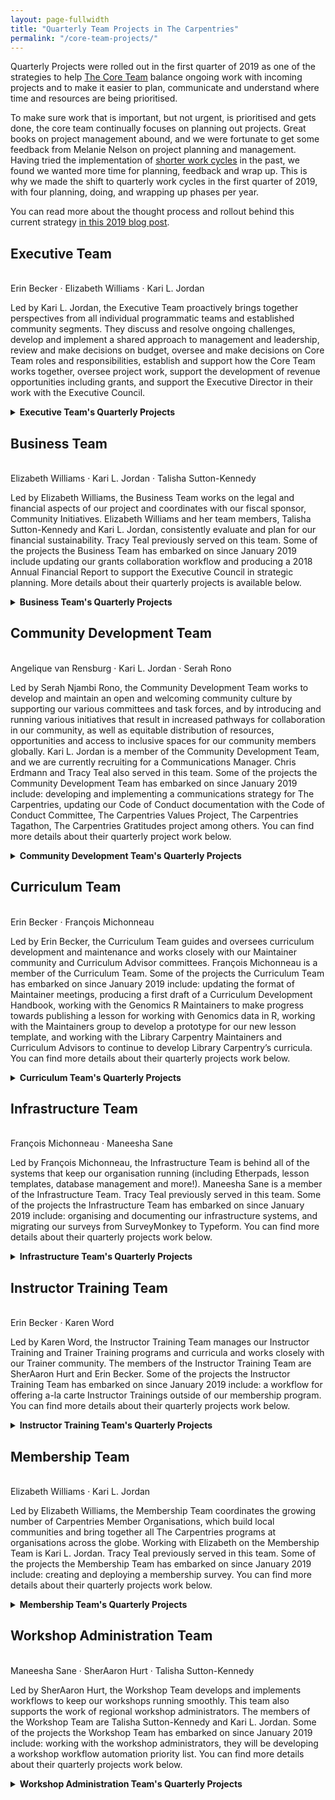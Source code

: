 ```yaml
---
layout: page-fullwidth
title: "Quarterly Team Projects in The Carpentries"
permalink: "/core-team-projects/"
---
```


Quarterly Projects were rolled out in the first quarter of 2019 as one of the strategies to help [The Core Team](ttps://carpentries.org/team) balance ongoing work with incoming projects and to make it easier to   plan, communicate and understand where time and resources are being prioritised.

To make sure work that is important, but not urgent, is prioritised and gets done, the core team continually focuses on planning out projects. Great books on project management abound, and we were fortunate to get some feedback from Melanie Nelson on project planning and management. Having tried the implementation of [shorter work cycles](https://datacarpentry.org/blog/2017/02/prometheus) in the past, we found we wanted more time for planning, feedback and wrap up. This is why we made the shift to quarterly work cycles in the first quarter of 2019, with four planning, doing, and wrapping up phases per year. 

You can read more about the thought process and rollout behind this current strategy [in this 2019 blog post](https://carpentries.org/blog/2019/02/projects-teams-job-plans/).

## Executive Team 
<br/> Erin Becker · Elizabeth Williams · Kari L. Jordan

Led by Kari L. Jordan, the Executive Team proactively brings together perspectives from all individual programmatic teams and established community segments. They discuss and resolve ongoing challenges, develop and implement a shared approach to management and leadership, review and make decisions on budget, oversee and make decisions on Core Team roles and responsibilities, establish and support how the Core Team works together, oversee project work, support the development of revenue opportunities including grants, and support the Executive Director in their work with the Executive Council. 

<details>
<summary> 
<strong>Executive Team's Quarterly Projects</strong>
</summary>
<details>
<summary> 
<strong>January - March (Q1) 2020</strong>
</summary>

#### Learner Survey Infographics

We collect information from our learners via the pre and post workshop survey. Additionally, we collected long-term impact survey responses in Q4 of 2020. We’ve released several reports using this data, however this year we will only create infographics with the data. This is because the results of our reports often say the same thing. In the future we may write a more comprehensive impact paper, but infographics that our team and community can use will be sufficient for this quarter.

#### The Carpentries Annual Report, 2019

In late 2018, [we released our first Annual Report (for 2018)](https://carpentries.org/blog/2018/10/annual-report/). This report has served as a valuable resource for communicating with both existing community members, as well as potential funders, Members, and others who we want to establish a relationship with. In Q1 2020, will develop 2019's annual report that both communicates updated metrics for our programs and financials, and also showcases the strengths of our organisation and how it has grown over the past year. 

</details>

<details>
<summary> 
<strong>October - December (Q4) 2019</strong>
</summary>

#### Planning for Implementing CoCc Task Force Recommendations 

A task force met four times during August and September 2019 to make recommendations to help respond to incidents that happen outside the existing mandate of the Carpentries Code of Conduct Committee. [These recommendations were released on 2019-09](https://carpentries.org/blog/2019/09/cocc-taskforce-summary-recommendations/). This quarter we will develop a roadmap that can be used to implement the task force’s recommendations. 
</details>

<details>
<summary> 
<strong>July - September (Q3) 2019</strong>
</summary>

#### Recommendations for incidents outside the mandate of The Carpentries Code of Conduct committee 

With a growing community and an increasing number of Carpentries spaces (online and in-person), The Carpentries is encountering cases where a response to incidents either in or outside of Carpentries spaces may be appropriate, but are outside our formal guidelines and processes. Our Code of Conduct (CoC) and Code of Conduct Committee are now quite mature and in operation for incidents that fall within its mandate. There is less clarity when there are incidents outside the Code of Conduct committee’s current purview, including incidents that may have occurred outside of Carpentries spaces, incidents that happen within Carpentries spaces that are either not reported or are not yet incidents, or where people would like to share information or get feedback, rather than formally report an incident. These incidents may impact the ability of members to feel safe working in our community. We want to respond to these events in a timely manner and in a consistent way that balances transparency, confidentiality and legal considerations. 
</details>

<details>
<summary> 
<strong>April - June (Q2) 2019</strong>
</summary>

#### Equity, Inclusion, and Accessibility Roadmap 

We currently employ a reactive approach to issues around equity, inclusion, and accessibility. Each process and program we as a team own - from how we collect information to how we support micro-communities - should include elements of a strategic plan that ensures we are advocating for community:

**Equity**: The creation of opportunities for equal access to and participation in programs that are capable of closing participation gaps in our community. <br/>
**Inclusion**: The active, intentional, and ongoing engagement of diverse people and communities that increases awareness, content knowledge, and empathic understanding of the ways we interact within (and change) our community.<br/>
**Accessibility**: Program/process design and implementation that offers multiple avenues for access and participation.

This project is being scoped to develop a strategic plan that will include our:
- **Strategy**: Scoping the larger vision for why we are doing this work.
- **Plan**: List of steps to accomplish the goals of our strategy.
</details>

<details>
<summary> 
<strong>January - March (Q1) 2019</strong>
</summary>

#### Develop a System to Evaluate and Measure Project/Program Outcomes

Each staff team project will need sign-off from the Assessment and Equity and Inclusion Lead (Kari). We currently do not have a system to define what assessment/E&I looks like across projects and programmatic outcomes. The purpose of this project is to develop such a system in the form of a rubric and/or checklist.
</details>

</details>

## Business Team
<br/>Elizabeth Williams · Kari L. Jordan · Talisha Sutton-Kennedy 

Led by Elizabeth Williams, the Business Team works on the legal and financial aspects of our project and coordinates with our fiscal sponsor, Community Initiatives. Elizabeth Williams and her team members, Talisha Sutton-Kennedy and Kari L. Jordan, consistently evaluate and plan for our financial sustainability. Tracy Teal previously served on this team. Some of the projects the Business Team has embarked on since January 2019 include updating our grants collaboration workflow and producing a 2018 Annual Financial Report to support the Executive Council in strategic planning. More details about their quarterly projects is available below.

<details>
<summary> 
<strong>Business Team's Quarterly Projects</strong>
</summary>

<details>
<summary> 
<strong>January - March (Q1) 2020</strong>
</summary>

#### 2019 Financial Report

The conclusion of 2019, marked the end of our 2019 fiscal year, a new strategic plan and transitions within both our Executive Council and Executive Team. This annual report will outline the financial trends over the last year, our financial status at the end of the year, and provide an outlook going into 2020. Through this report, we hope to provide The Carpentries leadership (EC & Executive Team) the resources to make informed strategic financial decisions to support The Carpentries’ programs and to allow the broader community easy access to more detailed financial information

</details>

<details>
<summary> 
<strong>October - December (Q4) 2019</strong>
</summary>
#### Grants to Support Program Development and Scaling

In November 2019, [we announced](https://carpentries.org/blog/2019/11/czi-moore-grant/) that we have been awarded USD $2.65 million from Gordon and Betty Moore Foundation and Chan Zuckerberg Initiative to support our work over the next three years. This funding will support the growth of our Instructor Training program and Trainer Training programs, enable the creation of a platform for community members to share high-quality, peer-reviewed lesson materials (Carpentries Lab), move forward on our [Equity, Inclusion, and Accessibility Roadmap](https://carpentries.org/files/assessment/equity_inclusion_accessibility_roadmap.pdf), more systematically support local community growth and leadership, and much more! For more information about the work these grants are supporting, see [our announcement](https://carpentries.org/blog/2019/11/czi-moore-grant/). Also check out our [Supporters page](https://carpentries.org/supporters/) for more details on funding sources.

#### Growing our Core Team

At the end of Q3 2019, we bid [a bittersweet farewell to Chris Erdmann](https://carpentries.org/blog/2019/09/thank-you-all/) as he moved on from his role as Library Carpentry Community & Development Director. This quarter, we [brought on-board Angelique van Rensburg](https://carpentries.org/blog/2019/11/introducing-angelique/) as Regional Consultant for Southern Africa and [announced four new open positions](https://carpentries.org/blog/2019/11/job-opportunities-with-the-carpentries) with our team. We also announced that our Executive Director, Tracy Teal, [will be moving on from her position](https://carpentries.org/blog/2019/12/executive-director-transition) in January. We are grateful for Tracy’s transformative leadership and for Chris’s contributions to building the Library Carpentry community. In the new year, we look forward to finding our five new Core Team members. Will you be one of them?

#### Preparing to Report on our Programs

In 2018, [we released our first annual report](https://carpentries.org/blog/2018/10/annual-report/) as The Carpentries. We have also [released reports](https://carpentries.org/assessment/) on our [programmatic statistics](https://doi.org/10.5281/zenodo.2325620), and our impact on learners, both [immediately after workshops](https://doi.org/10.5281/zenodo.1043533) and [longer-term](https://doi.org/10.5281/zenodo.1039944). We also shared a high-level overview of our financials in [this blog post](https://carpentries.org/blog/2019/05/carpentries-financial-updates/). It is important to us as an organisation, and in line with [our community value](https://carpentries.org/blog/2019/11/carpentries-values/) of “Acting Openly”, to systematise our reporting process and make this information routinely available to the community in ways that are accessible and actionable. This quarter, we began to organise and clean our data to prepare for a Q1 2020 release of our 2019 Annual Report and financial report, as well as a report on our Instructor Training program, and a set of infographics around our impact on learners at our workshops. Watch our blog and [@thecarpentries](https://twitter.com/thecarpentries) on Twitter for announcements as these reports are released!

</details>

<details>
<summary> 
<strong>July - September (Q3) 2019</strong>
</summary>

#### Financial Report, Budget Development and Tracking

In Q2, we generated a [Financial Report for fiscal year 2018](https://carpentries.org/blog/2019/05/carpentries-financial-updates/). This report presents an overview of our income and expenses and serves as a resource to support our long-term financial sustainability. In order to sustain the financial health of The Carpentries as we grow and diversify, we have developed a quarterly budget creation and tracking system. This will allow us, as a community, to consider the financial impact of strategic decisions as we think about priorities and activities. 

In Q3 the Business Team has continued this work in cooperation with the Carpentries Executive Council Treasurer, Raniere Silva. We have created a Quarterly Budget format and workflow and will be working on integrating this into a Yearly Budget format and workflow for 2020.
</details>

<details>
<summary> 
<strong>April - June (Q2) 2019</strong>
</summary>
  This quarter (Q2 2019), the Business team focused on tracking and reporting our financial status and diversifying our income sources. In Q1 2019, we started organising and analysing the financial data we have for the year 2018, and we have now presented it as a report to the Executive Council, to give them a clear idea of our current financial trends and help them to make informed strategic decisions. Similarly, we will be developing a workflow to generate and track quarterly and yearly budgets. As our community grows and diversifies, so must our business practices, and developing a system for monitoring income and expenses will help us sustain financial health. 

  Based on information from 2018 on the growth of our activities, we will also be exploring individual donations and sponsorships as additional models for financial support. We currently have a donation button on our website, leading to a donation page that has been out of date and lacking in engagement. This page will be updated, so that donors have a clear understanding of the impact their donation will have. A Sponsorship Model Task Force will be assembled to explore a model for sponsorship with the community. We see a sponsorship model that invites sponsors to share the vision of our organisation as having potential for stable funding and partnerships.

#### Donate Button

As we work to diversify our revenue sources, we have made it easier for individuals to contribute financially to The Carpentries by updated the aesthetics and information on [donations page](https://carpentries.wedid.it/). Our websites and lesson pages experience high traffic volumes (the Data Carpentry R Ecology lesson receives more than 15,000 unique visitors per month!), so we wanted to offer those users an opportunity to donate to support our work by making the system easier to use and giving donors a clear idea of what their donations will serve. 

#### Sponsorship Model Task Force

In Q2, we assembled a [Sponsorship Model Task Force](https://carpentries.org/blog/2019/07/sponsorship-programme/) to explore a model for sponsorship with the community. We see high potential for stable funding and partnership-building by developing a sponsorship model that invites mission-aligned organizations to share and support the vision of our organisation. This task force has begun to meet and outline work for piloting a sponsorship model in time for CarpentryCon 2020.
  
</details>

<details>
<summary> 
<strong>January - March (Q1) 2019</strong>
</summary>
In Q1 2019, the business Team worked on updating our grants collaboration workflow and producing a 2018 Annual Financial Report to support the [Executive Council](http://static.carpentries.org/governance/) in strategic planning.
</details>

</details>

## Community Development Team
<br>Angelique van Rensburg · Kari L. Jordan · Serah Rono

Led by Serah Njambi Rono, the Community Development Team works to develop and maintain an open and welcoming community culture by supporting our various committees and task forces, and by introducing and running various initiatives that result in increased pathways for collaboration in our community, as well as equitable  distribution of resources, opportunities and access to inclusive spaces for our community members globally. Kari L. Jordan is a member of the Community Development Team, and we are currently recruiting for a Communications Manager. Chris Erdmann and Tracy Teal also served in this team. Some of the projects the Community Development Team has embarked on since January 2019 include:
developing and implementing a communications strategy for The Carpentries, updating our Code of Conduct documentation with the Code of Conduct Committee, The Carpentries Values Project, The Carpentries Tagathon, The Carpentries Gratitudes project among others. You can find more details about their quarterly project work below.

<details>
<summary> 
<strong>Community Development Team's Quarterly Projects</strong>
</summary>
<details>
<summary> 
<strong>January - March (Q1) 2020</strong>
</summary>

#### Developing a CarpentryConnect Planning Kit

CarpentryConnects are community convenings, organised to bring together community members of The Carpentries that are in close proximity geographically for knowledge exchange, collaboration and networking. As our community has grown in leaps and bounds over time, and these local and regional Carpentries events have become more popular in the last year, and because community members are solely responsible for the planning and execution of the events with minimal input from the Core Carpentries team, this project seeks to provide templates and resources that will serve as guides in planning and carrying out CarpentryConnect events. 
We hope to lower the barrier to entry in putting together these events, so community members feel empowered to organise for plenty of meetups that add value to their work, and want to uphold the quality of events that are run, given that they have The Carpentries name stamped on them.


</details>

<details>
<summary> 
<strong>October - December (Q4) 2019</strong>
</summary>

#### The Carpentries Tagathon

In July, we systematised [our tagging system on The Carpentries blog](https://carpentries.org/posts-by-tags/) to improve the discoverability of our nearly 200 blog posts. Based on feedback from community members, in October, we extended this tagging system to the [Data Carpentry](https://datacarpentry.org/blog/), [Library Carpentry](https://librarycarpentry.org/blog/), and [Software Carpentry](https://software-carpentry.org/blog/) blogs through a [Hacktoberfest Tagathon](https://carpentries.org/blog/2019/10/carpentries-tagathon/). With fourteen years of posts on the [Software Carpentry blog](https://software-carpentry.org/blog/dates/), updating tags is a work-in-progress. We welcome your contributions to re-tagging our old posts at any time!

#### Expressing Gratitude To and From Our Community

Throughout the month of December, we are practicing [our community values](https://carpentries.org/blog/2019/11/carpentries-values/) of “Valuing All Contributions” and “Community Collaboration” through our [Gratitudes Series](https://carpentries.org/blog/2019/11/carpentries-gratitudes-series/). We extend heartfelt thanks to all of the individuals, committee and task force members, and all others who support The Carpentries mission. Read all of the messages of gratitude so far and watch the [green-stickies tag on our blog](https://carpentries.org/posts-by-tags/#blog-tag-green-stickies) for upcoming posts. If your task force or committee isn’t listed yet, and would like to add your message of gratitude, get in touch with us at [team@carpentries.org](mailto:team@carpentries.org).

#### Planning for CarpentryCon 2020

In 2018 we [held our first global Carpentries conference](https://carpentries.org/blog/2018/06/carpentry-con-report/) - CarpentryCon 2018 in Dublin, Ireland. Our community has also organised smaller, regional gatherings at [CarpentryConnect Davis](http://ivory.idyll.org/dibsi/CarpentryConWest.html), [CarpentryConnect Johannesburg](https://carpentries.org/blog/2019/01/carpentryconnect-jhb2018/) and CarpentryConnect Manchester [1](https://carpentries.org/blog/2019/07/ccmcr2019-highlights/) [2](https://carpentries.org/blog/2019/09/carpentryconnect-manchester/). The CarpentryCon Task Force is now deep in preparations for [CarpentryCon 2020 in Madison, Wisconsin, USA](https://2020.carpentrycon.org/) and preparation has already begun for CarpentryCon 2021 in South Africa. The 2020 Task Force is currently accepting applications for financial aid](https://carpentries.org/blog/2019/12/carpentrycon-financial-aid/) and [session proposals](https://carpentries.org/blog/2019/11/carpentrycon2020-proposals/). For more information and important dates, head over to the [CarpentryCon 2020 website](https://2020.carpentrycon.org/). 

#### Carpentries Values

Shared values and goals have long been the starting point of communities of practice as they identify changes they want to see and start working together towards these changes. Between July and November 2019, The Carpentries Community Development Team formed a Task Force which [worked with our community](https://carpentries.org/blog/2019/09/carpentries-values-update-and-question-three/) to identify and articulate [The Carpentries Values](https://carpentries.org/values/). A long-form report detailing why and how this work was done [can be found here](https://github.com/carpentries/task-forces/blob/master/2019/articulating-the-carpentries-values/2019-11-carpentries-values-summary.md).

</details>

<details>
<summary> 
<strong>July - September (Q3) 2019</strong>
</summary>

#### Communications Strategy and Implementation Plan

As you may remember, [we developed our community communications strategy in Q1](https://carpentries.org/blog/2019/04/how-and-why-we-communicate/), an exercise that allowed us to define our goals around use of our communications platforms, outline the audiences we communicate to, and integrate inclusivity practices for all communications on The Carpentries channels. [We then started implementing it across our platforms and resources in Q2](https://carpentries.org/blog/2019/07/carpentries-comms-strategy/) and have continued with this implementation work in Q3. One of our primary goals for this year is to empower our community members to document and share their knowledge and experiences on our community blog, YouTube channel](https://www.youtube.com/thecarpentries) and other community spaces. Our [communications “how-to” guides](https://docs.carpentries.org/topic_folders/communications/guides/index.html) in our handbook are one primary tool we are currently using to achieve this, so have a read and let us know what other guides you would like The Carpentries team to make available for you.  

#### The Carpentries Values

As our community coalesces into a shared identity as “The Carpentries”, defining our core values is a priority. Our community values shape everything from the ways that we communicate, to the work that we take on, to the funding opportunities we pursue. [Feedback from our community members](https://carpentries.org/blog/2019/09/carpentries-values-update-and-question-three/) has been, and will continue to be, vital in articulating these values. We are looking forward to continuing these conversations and formulating these values with our community in Q4 and beyond. For everyone who has interacted / collaborated with members of The Carpentries community in workshops, conferences or across different initiatives, take a few minutes to answer three questions via [GitHub](https://github.com/carpentries/conversations/issues/21), [our community Discussion channel](https://carpentries.topicbox.com/groups/discuss/T9029fc4692993ab1/input-needed-help-us-articulate-the-carpentries-values) or anonymously via [this Google Form](https://forms.gle/gZmafyLVKAHBqfgc6).
  
</details>

<details> 
<summary> 
<strong>April - June (Q2) 2019</strong>
</summary>
  In the first quarter of 2019, we assessed all of The Carpentries communications channels, requested for input from the broader Carpentries community,  and developed a communications strategy to help define [how and why we communicate as a team at The Carpentries](https://carpentries.org/blog/2019/04/how-and-why-we-communicate/). The strategy includes measures to create awareness about the work that we do, encourage participation and collaboration, and empower and edify our community. But we are also convinced that a strategy is not sufficient in and of itself. Implementation is an important subsequent step. 

  While implementing the strategy is a continuous task that we hope to carve out into all aspects of our communication over time, in Q2 2019, the Community Development team is test driving the new strategy by:
  <ol style="list-style-type: lower-alpha;">
  <li>reviewing, refining and standardising content in existing community-facing resources on our website, in our Handbook, YouTube channel and other persistent sources that our community references regularly. </li>

  <li>working with other staff teams to incorporate the communications strategy into their regular and quarterly project work i.e. by identifying specific audiences that each project is geared at, we can identify channels where these communities thrive, and ways to engage them meaningfully over time</li>

  <li>being more present and active in environments our community meets and collaborates in so we can learn from you, and understand how to help initiate new collaborations, rally others to participate in ongoing ones and sustain existing ones as community needs evolve over time. For example,</li>
   <ol style="list-style-type: lower-roman;">
    <li>we hosted Community Discussions on 21-22 May (<a href ="https://youtu.be/npJcMKUKVwc">view recording</a>) and learnt so much from you on paths to consider <a href = "https://carpentries.org/blog/2019/05/equity-inclusion-accessibility-roadmap/">as we work on our Equity, Inclusion, and Accessibility Roadmap</a>. </li>

    <li>From our monthly Carpentries Instructors in Africa call, community members were really drawn to Bianca’s and Katrin’s creative ideas for teaching R workshops, and they agreed to collaborate on this informative blog post - <a href="https://carpentries.org/blog/2019/05/R-tips-and-tricks/">Tips and Tricks for Teaching R</a>. We are keen to receive more posts by the community for The Carpentries blog, and anyone interested in submitting a draft can <a href="https://forms.gle/dssvVNMqPrTQ3Ljs9">fill out this form</a> or <a href ="mailto:serah@carpentries.org">send it to Serah Rono</a> directly.</li>

    <li>we were at <a href ="https://csvconf.com">CSV Conference</a> in early May 2019 and met lots of researchers, librarians and technologists there, some of whom will be facilitating our themed community discussions, also known as Carpentries Conversations, in the coming months. Look out for that. We’re also very excited to be attending <a href ="https://www.software.ac.uk/programmes-and-events/carpentryconnect">CarpentryConnect in Manchester</a> in June 2019, and Serah Rono will co-chair the Open Source communities track at <a href ="https://www.scipy2019.scipy.org">SciPy 2019</a> in Austin, Texas in July 2019. We look forward to meeting some of our community in person at these events!</li>
   </ol>
  </ol>
</details>

<details>
<summary> 
<strong>January - March (Q1) 2019</strong>
</summary>
In Q1 2019,  the Community Development Team worked on developing a communications strategy and [updating our Code of Conduct documentation](https://github.com/carpentries/coc-guidelines-taskforce/issues) with [the Code of Conduct Committee](https://carpentries.org/coc-ctte/).  
</details>

</details>

## Curriculum Team
<br/>Erin Becker · François Michonneau

Led by Erin Becker, the Curriculum Team guides and oversees curriculum development and maintenance and works closely with our Maintainer community and Curriculum Advisor committees. François Michonneau is a member of the Curriculum Team. Some of the projects the Curriculum Team has embarked on since January 2019 include: updating the format of Maintainer meetings, producing a first draft of a Curriculum Development Handbook, working with the Genomics R Maintainers to make progress towards publishing a lesson for working with Genomics data in R, working with the Maintainers group to develop a prototype for our new lesson template, and working with the Library Carpentry Maintainers and Curriculum Advisors to continue to develop Library Carpentry’s curricula. You can find more details about their quarterly projects work below.

<details>
<summary> 
<strong>Curriculum Team's Quarterly Projects</strong>
</summary>
<details>
<summary> 
<strong>January - March (Q1) 2020</strong>
</summary>

#### Image Analysis Curriculum Beta Release

Data Carpentry’s Image Analysis curriculum has started piloting with Instructors who are not the original lesson authors. In Q1 2020, we hope to publish it on Zenodo, add it to our lesson page, and announce it to the community as a “BETA” lesson. Beta lessons are NOT available upon request (i.e. through the workshop request form), but are considered stable enough for experienced Instructors to teach in self-organised workshops.

</details>

<details>
<summary> 
<strong>October - December (Q4) 2019</strong>
</summary>

#### New Data Carpentry Lessons Being Piloted

With [funding from the Alfred P. Sloan Foundation](https://datacarpentry.org/blog/2018/02/curriculum-dev-scaling), The Carpentries Curriculum Team has been working with community collaborators to develop curricula for Economics and Image Analysis. This quarter, Constantin Pape and Dominik Kutra at EMBL, Germany have updated the [Image Analysis lesson](https://datacarpentry.org/image-processing/), authored by Dr. Tessa Durham Brooks and Dr. Mark Meysenburg at Doane College, Nebraska, USA. This update was focused on converting the lesson from one Python library to another that is easier to install and has better documentation - reducing cognitive load for learners. The updated materials are being piloted at EMBL and the University of Arizona in early 2020 and are scheduled for a beta release in Q1 2020. A new curriculum for Economics, teaching [Stata](https://github.com/datacarpentry/stata-economics) and the [bash shell](https://github.com/datacarpentry/shell-economics) is currently in alpha and is targeted for a beta release in mid 2020.  

#### Maintainer Onboarding Program Coming Soon

Members of our Maintainers community are currently planning a reboot of our Maintainer Onboarding program. This program will help ensure new Maintainers are supported in learning the technical and social aspects of maintaining lessons, and will also provide support to existing Maintainers who joined the team before onboarding was available. Onboarding will first be offered to existing Maintainers, with a second round of onboarding for new Maintainers in Q2 2020. For more information, see [this discussion on the Maintainers RFC repo](https://github.com/carpentries/maintainer-RFCs/issues/8).

#### Carpentries Incubator Launch

With so many members of our community excited about creating and sharing Carpentries-style lesson, we have launched The Carpentries Incubator as a place to share Carpentries-style teaching materials at all stages of development, to collaborate on lesson development, and receive feedback from other community members. Incubator lessons are developed and supported by community members and are not officially endorsed by The Carpentries. We encourage you to [browse the Incubator lessons](https://carpentries.org/community-lessons/) for materials that meet your needs and to use these materials freely. However, we are unable to offer workshops teaching these lessons upon request. In Q1-Q2 2020, we are hiring two new Core Team members to focus on developing a CarpentriesLab platform for sharing high-quality open source curricula and creating infrastructure, documentation, and community engagement pathways for people to contribute curricula to a shared repository for dissemination and discovery.

</details>

<details>
<summary> 
<strong>July - September (Q3) 2019</strong>
</summary>
  
### Curriculum Development Handbook

At the end of Q1, [we announced](https://carpentries.org/blog/2019/04/curriculum-development-handbook/) the creation of our [Curriculum Development Handbook (CDH)](https://cdh.carpentries.org). The CDH serves as a stand-alone reference manual for folks developing lessons using our [lesson template](https://github.com/carpentries/lesson-example) in line with The Carpentries community values and educational philosophy. We’ve now advanced work on this handbook to include information on [community development roles](https://cdh.carpentries.org/community-development-roles.html) and the [lesson life cycle](https://cdh.carpentries.org/the-lesson-life-cycle.html). This continues to be a work in progress and contributions as issues or pull requests on [this project’s GitHub repository](https://github.com/carpentries/curriculum-development) are very welcome! This quarter has also seen the launch of [The Carpentries Incubator](https://github.com/carpentries-incubator/proposals) as a central location for sharing open-source lesson materials and collaborating on new curricular development. 

#### Genomics Curriculum Relaunch

Data Carpentry’s [Genomics workshop](https://datacarpentry.org/genomics-workshop/) teaches researchers how to manage their data, access data from popular sequencing databases, automate their analysis pipelines by writing custom Bash scripts, and compute in the cloud. Genomics is a fast-moving field, and starting in August 2017, Instructors began to advocate for updating both the data set and software used, to modernise this workshop and keep it relevant. Over a 22 month period, hundreds of Instructors, helpers, learners, Maintainers, Curriculum Advisors, and others contributed to this major curriculum update and [publication](https://carpentries.org/blog/2019/07/lesson-release/). Read our [blog post](https://carpentries.org/blog/2019/07/genomics-relaunch/) for more details and to get involved in teaching or hosting this workshop!

#### Lesson Release

Thanks to the more than 1100 of you who contributed, twenty-seven Data Carpentry, Library Carpentry and Software Carpentry lessons were [successfully released](https://carpentries.org/blog/2019/07/lesson-release/) on Zenodo this June. Publication provides contributors with a citable work product, and helps us recognise the work our community members do to keep our lessons healthy. If you don’t see yourself listed as an author for a lesson you contributed to, please let us know by contacting [team@carpentries.org](mailto: team@carpentries.org) so we can give you credit for your work. 

#### Image Analysis Curriculum

With [funding from the Alfred P. Sloan Foundation](https://datacarpentry.org/blog/2018/02/curriculum-dev-scaling) and the NSF, Data Carpentry has been collaborating with Dr. Tessa Durham Brooks and Dr. Mark Meysenburg at Doane College, Nebraska, USA to develop new lessons in image processing. Drs. Durham Brooks and Meysenburg have piloted this workshop at Doane and are now working with Constantin Pape and Dominik Kutra at EMBL, Germany, to translate the materials to a different Python library, based on pilot feedback. This lesson is considered to be in alpha stage and is cannot be requested as a centrally-organised Data Carpentry workshop, but community members are encouraged to work through the material and provide [feedback on its GitHub repository](https://datacarpentry.org/image-processing/). We anticipate a beta-release and pilot workshops at multiple institutions in early 2020.

#### Economics Curriculum

In addition to the Image Analysis curriculum work discussed above, our grant from The Alfred P. Sloane foundation also focused on development of a new Data Carpentry curriculum for Economics. We have been working with Dr. Miklos Koren at Central European University to draft these lessons, and have piloted one lesson at the European Economics Association Congress in Manchester in August. If you are interested in following or being involved in development of this curriculum, please visit the associated GitHub repositories for the [Stata](https://github.com/datacarpentry/stata-economics) and [bash shell](https://github.com/datacarpentry/shell-economics) lessons. 
</details>


<details>
<summary>
<strong>April - June (Q2) 2019</strong>
</summary>

  In the first quarter of 2019, the Curriculum Team worked with Maintainers of the [Data Analysis and Visualisation in R for Genomics lesson](https://datacarpentry.org/genomics-r-intro/) to complete an alpha version of that lesson. Jason Williams and Uwe Hillgert are hosting a pilot workshop using this lesson at the University of Arizona, along with a [BugBBQ hacky day](https://datacarpentry.org/blog/2019/05/genomics-pilot) to catalyse community work on the Genomics lessons and prepare for publication in June. Thirty-six of The Carpentries lessons are planning to be involved in the June release. Maintainers for those lessons welcome community contributions. [Read the blog post](https://carpentries.org/blog/2019/05/lesson-release/) to see how you can get involved! 

  The Curriculum Team also developed an initial draft of a [Curriculum Development Handbook](https://carpentries.github.io/curriculum-development/), which is now being used by Miklos Koren of Central European University to develop a Data Carpentry curriculum for [economics researchers](https://datacarpentry.org/lessons/#economics-curriculum). This team is also working with Tessa Durham Brooks and Mark Meysenburg at Doane College, Nebraska, USA to pilot a workshop for [image analysis](https://datacarpentry.org/image-processing/). 

  In late May, The Carpentries will begin spreading the word about our updated Genomics curriculum to member institutions and other groups. We are excited to offer more opportunities for Instructors to teach these lessons and will be offering a one-hour webinar starting in June, which will be recorded and offered through [our YouTube channel](https://www.youtube.com/channel/UCBOUNBBZxc4DML3F89cEvGA). If you’d like to be notified when the webinar is available, please [add your email address here](https://forms.gle/ubxK9bApRub62vUE8). We will be announcing opportunities to teach these lessons through the [Instructors TopicBox list](https://carpentries.topicbox.com/groups/instructors), so make sure you’re signed up to receive these messages! If you’re excited and want to start exploring the curriculum now, you can access all the lessons from the [Genomics workshop homepage](https://datacarpentry.org/lessons/#genomics-workshop) and can get information on how to launch your own [AWS EC2 instance](https://datacarpentry.org/genomics-workshop/AMI-setup/index.html) to explore the materials. 
</details>

<details>
<summary> 
<strong>January - March (Q1) 2019</strong>
</summary>
In Q1 2019, the Curriculum Team worked on updating the format of [Maintainer meetings](https://docs.google.com/document/d/12OvistgHUxpLg7w2p9COCopf4jRzlUZ5LLXNiOZws4Y/edit), producing a first draft of a [Curriculum Development Handbook](https://docs.google.com/document/d/19xnq3XiTwlUa5gA8YQhwgb-1_hL6jdBK18HC7Ngmh1k/edit), working with the Genomics R Maintainers to make progress towards publishing a lesson for working with [Genomics data in R](https://docs.google.com/document/d/1JU849yX1Noj0Z7pwJYBkande1DG506h-3SC06lm10LE/edit), working with the Maintainers group to develop a prototype for our [new lesson template](https://docs.google.com/document/d/1bkgXq4yHb7iq9m-FuOsMKHHJERpx6XS1wsAbpN5qEwA/edit), and working with the Library Carpentry Maintainers and Curriculum Advisors to continue to develop Library Carpentry’s curricula. Whew! 
</details>

</details>

## Infrastructure Team
<br>François Michonneau · Maneesha Sane 

Led by François Michonneau, the Infrastructure Team is behind all of the systems that keep our organisation running (including Etherpads, lesson templates, database management and more!). Maneesha Sane is a member of the Infrastructure Team. Tracy Teal previously served in this team. Some of the projects the Infrastructure Team has embarked on since January 2019 include: organising and documenting our infrastructure systems, and migrating our surveys from SurveyMonkey to Typeform. You can find more details about their quarterly projects work below.

<details>
<summary> 
<strong>Infrastructure Team's Quarterly Projects</strong>
</summary>

<details>
<summary> 
<strong>January - March (Q1) 2020</strong>
</summary>

#### Automating Routine Emails for Workshops

In Q1 2020, we will work closely with the Workshops Administration team to actualise a priority they identified as part of their Q3 2019 work - email automation for routine emails at predicted times or triggers related to workshop coordination.

#### Scaling Up Instructor Training

Our Instructor Training program is growing rapidly and continued growth is expected in the coming months. To be ready for this growth, in Q1 2020, the infrastructure team will work closely with the Instructor Training team to analyse our existing systems, identify areas where processes could be streamlined or automated, and implement these new procedures. 

</details>

<details>
<summary> 
<strong>October - December (Q4) 2019</strong>
</summary>

#### Workshop Surveys

In October, we [rolled out an update](https://carpentries.org/blog/2019/10/transition-to-typeform/) to our pre- and post-workshop surveys that provides a more intuitive and (hopefully) a better overall experience for both learners and Instructors. Learners can now complete the surveys more quickly, and Instructors now receive a clearer and more actionable overview of their learners’ survey responses. With this new system, we can customise the way results are presented to ensure they are maximally useful for Instructors. If you check your survey results and find yourself thinking “I would really like to see things visualised this way instead” please [get in touch](mailto:francois@carpentries.org)! We’re also seeking a community member to review the code used to generate these reports, as we prepare to open-source this code as a Shiny app. Please [contact François](mailto:francois@carpentries.org) if you’re interested. For any other questions about this new system, please contact [team@carpentries.org](mailto:team@carpentries.org).

</details>

<details>

<summary> 
<strong>July - September (Q3) 2019</strong>
</summary>

#### Infrastructure Documentation and Systems

We continued improving documentation and management of our infrastructure systems. We’ve cleaned up and systematised repository access across our 50+ lesson repos, and have created Maintainer [teams in GitHub](https://help.github.com/en/articles/about-teams) to make permissions easier to keep up to date moving forward. These teams also provide opportunities for Maintainers to use GitHub’s team-based communication features. 

We’ve put a system in place for management and development of AMY, our internal database. AMY is where we manage data on instructor certification, workshops, instructor training events, memberships, and more and is central to the work of many of our staff team members. By systematising how we handle bug fixes, prioritise enhancements to existing features, and implement new feature requests, we can optimise developer time and ensure this work best supports our communities needs. 

#### Survey Migration to Typeform

Until recently, all of our pre- and post-workshop surveys have been hosted on SurveyMonkey. As our community grows, we have developed new needs for survey hosting and data storage. We began to investigate Typeform as an alternative survey platform in early 2019 and piloted it with a few workshops. Feedback from instructors was very positive and Typeform makes it easier to develop custom workflow with the data collected. Transitioning to Typeform was also a good opportunity to revamp how results from the pre- and post-workshop surveys are presented to instructors (see below).

#### Instructor-focused Reports from Workshop Survey Feedback

A core value of our community is continued improvement through feedback. Learners at our workshops complete pre- and post-workshop surveys. That data is used to inform [our overall assessment](https://zenodo.org/record/1325464#.XXmD4ZNKiv6) and is also made available to individual Instructors for their workshops. The format of the survey results output from SurveyMonkey, however, is not easy to interpret and act upon. Our goal is to make it easier for Instructors to review feedback from their learners and make actionable changes in their teaching (and also to know what worked well!). We’ve been working to create an Instructor-focused survey results format, which will present this information to Instructors in a clear way.  In Q3, we have developed the infrastructure needed to provide a website that will present the results of the surveys to the instructors. We plan to roll out this new system to all our workshops in Q4, and extend it to instructor training events in early 2020.

#### Lesson Program Website Template

As each our our lesson programs (Data Carpentry, Library Carpentry, and Software Carpentry) have grown, so have their websites, driven by a team of dedicated community. This growth has meant that the websites have developed inconsistent structures, often making it difficult for new and veteran community members alike to find the information they are looking for. In Q3, we began developing a standard template for all three lesson program websites, to ensure they all have the same navigation and site map, and only contain lesson program specific content.  All other content will be directed to The Carpentries website and handbook. A small group of community members has provided feedback on the redesign. In future quarters, we will be developing a remote theme based on this design. The three lesson program sites (and any new lesson program site) will connect to this theme, ensuring we maintain a consistent structure as we continue to grow.
</details>
  
<details>
<summary>
<strong>April - June (Q2) 2019</strong>
</summary>

  2018 was spent transitioning from the separate identities of Software Carpentry and Data Carpentry to a unified identity of “The Carpentries”, welcoming in Library Carpentry as an official lesson program, and transitioning to Community Initiatives as our fiscal sponsor.  We spent the early part of 2019 ensuring this new identity is reflected across all our platforms (front facing and back end).  This included things like updating documentation across all four websites, The Carpentries Handbook, lesson templates and other materials, and we’re continuing this work in the second quarter of 2019.  

  For Q2 our projects include updating the workshop surveys to use a more flexible and robust backend data structure, and more relevant presentation of the results for instructors. We have also heard that people are using Carpentries lessons outside our workshops, and that they are looking for ways to contribute to sustain our organisation. For instance, the Data Carpentry R Ecology lesson receives more than 15,000 unique visitors per month! We’re evaluating having an unobtrusive ‘Donate’ button on the lesson, to see if it’s a way people want to support our work. 

  Each quarter, we will also be supporting all the other teams in their infrastructure, technology, and documentation  needs.  This includes ensuring documentation for new projects is up to date, and new projects are supported in evaluating and implementing new tools (web services, databases, etc.)
</details>

<details>
<summary> 
<strong>January - March (Q1) 2019</strong>
</summary>
In Q1 2019, the Infrastructure Team worked on organising and documenting our infrastructure systems and on migrating our surveys from SurveyMonkey to Typeform.
</details>

</details>

## Instructor Training Team
<br>Erin Becker · Karen Word

Led by Karen Word, the Instructor Training Team manages our Instructor Training and Trainer Training programs and curricula and works closely with our Trainer community. The members of the Instructor Training Team are SherAaron Hurt and Erin Becker. Some of the projects the Instructor Training Team has embarked on since January 2019 include: a workflow for offering a-la carte Instructor Trainings outside of our membership program. You can find more details about their quarterly projects work below.

<details>
<summary> 
<strong>Instructor Training Team's Quarterly Projects</strong>
</summary>

<details>
<summary> 
<strong>January - March (Q1) 2020</strong>
</summary>

#### Instructor Training Report

We are going to be scaling up our Instructor Training program by 30-50% in the next three years. We need to figure out what that entails, in terms of resource allocation and which parts in our process are inefficient. In Q1 2020, we will be looking into trends in Instructor, trainee, and applicant diversity based on past program decisions, and develop clear preliminary benchmark(s) of quality that we can track as we make changes, among other things. Our findings will be shared in our Instructor Training report.


#### Scaling Up Instructor Training

Our Instructor Training program is growing rapidly and continued growth is expected in the coming months. To be ready for this growth, in Q1 2020, we will analyse our existing systems, identify areas where processes could be streamlined or automated, and implement these new procedures.

</details>

<details>
<summary> 
<strong>October - December (Q4) 2019</strong>
</summary>

#### Training New Instructor Trainers

In November 2019, we [opened applications](https://carpentries.org/blog/2019/11/trainer-training-2019/) for our next round of Instructor Trainer Training. We focused on supporting current Instructor Trainers (by reserving seats for applicants where we currently have a single Trainer) and recruiting regional or institutional pioneers (by reserving seats for pairs of applicants in regions or at institutions with no existing Trainers). We also considered applications from individuals who didn’t fall into these two groups, to onboard amazing new Trainers regardless of their location. We received 43 applications, and unfortunately were only able to accept 14 applicants into this cohort. These Trainer trainees will go through a 3-month onboarding and join our existing 75 member-strong Trainer team in mid-Q2 2020. As we hire our new [Deputy Director of Instructor Training](https://carpentries.org/blog/2019/11/job-opportunities-with-the-carpentries/), we look forward to expanding our capacity for training new Trainers and bringing more of our amazing applicants onto the team! To receive notifications about future Trainer Training opportunities, contact Karen Word at [krword@carpentries.org](mailto:krword@carpentries.org).

</details>

<details>

<summary> 
<strong>July - September (Q3) 2019</strong>
</summary>

#### Instructor Trainer Recruitment and Alumni Program

[Our Trainers](https://carpentries.org/trainers/) teach Instructor Training, lead teaching demonstrations, and support continued improvement of our Instructor Training curriculum. This community has grown from **one member** in 2012 (Greg Wilson) to nearly eighty in 2019. Community members become Trainers through our Trainer Training program, an 8-week course covering pedagogy and Carpentries practices. 

We have not yet had a formal recruitment strategy for this program, leading to unbalanced geographical growth of this community. This project was initially conceived to create such a strategy, to help make Trainer recruitment more intentional and transparent. Following discussions with members of the staff Leadership and Membership Teams,  we determined that we have enough Trainers to meet our projected capacity needs and [don’t need to run another Trainer Training in this calendar year](https://carpentries.org/blog/2020/09/September-Trainer-Training-Postponement/). 

However, it has become clear that the number of certified Trainers doesn’t give a full picture of our capacity. Changing careers and lives mean that the availability of our Trainer community-members to participate in training events and other community responsibilities can also change, and our program had no way to account for or embrace those changes. With feedback from the Trainer community, we have developed a Trainer Alumni Program to enable Trainers to take a planned leave of absence. With this program, we will now have a more accurate estimate of our capacity for Instructor Training, and Trainers will have a guilt-free opportunity to take a break or step down from Trainer duties. Twelve (14%) Trainers have transitioned to an Alumni role, with the remaining 76 reaffirming their commitment and availability to support Instructor Training through September 2020. We look forward to welcoming a new class of Trainers early next year. Please expect a call for applications in November 2019!

#### Teaching Demonstration Scheduling

In January, we increased the number of teaching demonstration sessions we ran to make it easier for Instructor trainees to complete their checkout. However, we found Trainer availability doesn’t follow a specific pattern, leaving many demo sessions without hosts. This placed a burden on trainees, when demos were cancelled, and also on a few highly-engaged Trainers and staff, who often hosted at the last minute. We’ve now changed the way we schedule demos, allowing Trainers to choose any time that fits their schedule (rather than from a collection of repeating time slots). This has the added benefit of distributing sessions over a wider set of times, making it easier for trainees to find a time that works for them. With this new system, Trainers have met or exceeded our 12 sessions per month goal for every month from August through October!
</details>

<details>
<summary>
<strong>April - June (Q2) 2019</strong>
</summary>
  In the first quarter of 2019, we addressed the fact that we had no existing workflow to handle “odd cases” of instructor training requests. While these are largely run in the context of membership, there are occasional events where our membership model does not fit well. There are also sometimes questions about whether additional seats can be added to existing in-person instructor training events. We now have a workflow to handle these occasional requests and assign charges or scholarships in each case. We still expect most events to be arranged through membership, but anyone with a request that doesn’t fit can now contact Karen to get the ball rolling. We learned a lot about the needs of our community in developing this process, and have been gratified to learn that people are pleased to have a pathway to accomplish their training goals.

  For Q2, we will be reviewing and recommending improvements to our procedures for recruiting and selecting Instructor Trainers. Our Trainer community is a powerful force in setting the tone and direction of The Carpentries as a whole -- they train our Instructors! In the past, our process for recruitment and selection has been successful in recruiting amazing and dedicated Trainers, but in the absence of explicit structure it has also been confusing and opaque. This is an entirely new project, which will take the long view on strategic planning for The Carpentries, with the aim of creating a process that is transparent, fair, equitable, and effective in recruiting trainees who are enthusiastic about our mission and empowered to carry it forward. We anticipate rolling out our next call for Instructor Trainer recruitment in September-November of 2019, so the broader community and interested applicants can look forward to learning more about our new and improved processes at that time!
</details>

<details>
<summary> 
<strong>January - March (Q1) 2019</strong>
</summary>
In Q1 2019, the Instructor Training Team worked on producing a workflow for offering [a-la carte Instructor Trainings](https://docs.google.com/document/d/1MNkMllc22IFlc2Pau-x88azfi1sxSham9dl4XS3JNPQ/edit) outside of our membership program.  
</details>

</details>

## Membership Team
<br/>Elizabeth Williams · Kari L. Jordan

Led by Elizabeth Williams, the Membership Team coordinates the growing number of Carpentries Member Organisations, which build local communities and bring together all The Carpentries programs at organisations across the globe. Working with Elizabeth on the Membership Team is Kari L. Jordan. Tracy Teal previously served in this team. Some of the projects the Membership Team has embarked on since January 2019 include: creating and deploying a membership survey. You can find more details about their quarterly projects work below.

<details>
<summary> 
<strong>Membership Team's Quarterly Projects</strong>
</summary>

<details>
<summary> 
<strong>January - March (Q1) 2020</strong>
</summary>

#### Developing Data Savvy Librarians in California

We have identified a need for  data and computational training among academic librarians throughout California. While the goal of Library Carpentry is to provide this training, outside of a few Carpentries-heavy institutions, there is currently little awareness of The Carpentries or the training the organisation provides. Led by Ariel Deardorff, we hope to pilot new consortial models of Carpentries Membership to develop sustainable Carpentries communities throughout California that increase the state’s capacity to offer training in data and software skills to librarians through this project from Q1 2020. If successful, these models will be expanded to other kinds of library communities in a variety of institutional environments as well as to other regions outside of California. More details about this can be found [in Ariel's January 2020 blog post](https://carpentries.org/blog/2020/01/library-carpentry-announcement/). 

</details>

<details>
<summary> 
<strong>October - December (Q4) 2019</strong>
</summary>

#### Member Survey and Member Organisation Council

In October and November, [we shared our 2019 Membership Survey data](https://carpentries.org/blog/2019/10/membership-survey/) and held Member Organisation Council discussions around these survey responses. Our primary goal for this survey was to identify what could be added to and improved about Carpentries Membership to better align with the growing and diversifying needs and goals of local communities everywhere. Members identified as priorities: support in building and sustaining their local communities, increased support for Instructors and learners, pathways for curriculum development, and a more varied membership model. Our [grant funding from Gordon and Betty Moore Foundation and Chan Zuckerberg Initiative] directly supports the first three of these goals, and indirectly provides more Core Team time for expanding our membership model. We are excited to continue working with our Member Organisation Council, and community leaders, in building a robust and varied membership program to support our diverse communities. 
  
</details>

<details>
<summary> 
<strong>July - September (Q3) 2019</strong>
</summary>

#### Member Organisation Council Meeting and Survey

We held another set of Member Organisation Council Meetings the week of June 17th. There were five meetings that brought together folks building Carpentries communities at their organisations through memberships. The meeting included general discussion on the topic of ‘Managing the Overhead of Membership, Capacity and Community Building’ to share tips, solutions and challenges around building and sustaining local communities. We remain excited about the ability of these meetings to bring member organisation representatives from around the world together to share ideas. We were also able to share some preliminary results from our [2019 Member Organisation Survey](https://carpentries.typeform.com/to/hjtqBI) at the meetings. This survey focused on the goals different organisations have for membership and the areas of membership we could develop to help attain those goals. So far, we can see that there is enthusiasm for exploring the addition of curriculum development, community building resources, and learner support to our membership program. We would like to gather more input from member organisation representatives [through this survey](https://carpentries.typeform.com/to/hjtqBI) and are excited to discuss the results in the next Member Organisation Council meeting. With community and staff input, we can determine the additions and improvements that should be prioritised for maximum impact across Member Organisations.

</details>

<details>
<summary>
<strong>April - June (Q2) 2019</strong>
</summary>
  This quarter, the Membership Team is working to organise and hold our Q2 Member Organisation Council Meeting and to create and send out a Member Organisation Survey. The Member Organisation Council Meetings have been a place for representatives from Member Organisations to network, share challenges and solutions, receive updates about Carpentries activities, and voice ideas about the Membership program. In our last Council meeting at the end of 2018, members expressed interest in quarterly meetings, and we are excited to kick them off in this quarter. In the Member Organisation Survey, we will be seeking feedback on Member Organisations’ goals for membership and additions and improvements we could make to help the Membership Program better align with these goals. 
</details>

<details>
<summary> 
<strong>January - March (Q1) 2019</strong>
</summary>
In Q1 2019, the Membership Team worked on [creating and deploying a membership survey](https://docs.google.com/document/d/1sbuHbQi9wrnJSY8Nur4sAT6d9GL_MK1Z2_yNf4EjSK0/edit). 
</details>

</details>

## Workshop Administration Team
<br/>Maneesha Sane · SherAaron Hurt · Talisha Sutton-Kennedy

Led by SherAaron Hurt, the Workshop Team develops and implements workflows to keep our workshops running smoothly. This team also supports the work of regional workshop administrators. The members of the Workshop Team are Talisha Sutton-Kennedy and Kari L. Jordan.  Some of the projects the Workshop Team has embarked on since January 2019 include: working with the workshop administrators, they will be developing a workshop workflow automation priority list. You can find more details about their quarterly projects work below.

<details>
<summary> 
<strong>Workshop Administration Team's Quarterly Projects</strong>
</summary>

<details>
<summary> 
<strong>January - March (Q1) 2020</strong>
</summary>

#### Automating Routine Emails for Workshops

There are several tasks to be completed to successfully plan one workshop. In Q3 2019, we identified a variety of different things we can automate or streamline within AMY to improve the workshop/instructor training coordinator experience, reduce the time it takes to coordinate a workshop or instructor training event, increase reliability of information going to instructors and better collect and track data. In Q1 2020, we will work on a priority we identified in Q3 2019 - email automation for routine emails at predicted times or triggers related to workshop coordination.

#### CarpentryCon2020 Sponsorship Program Pilot

The Sponsorship Exploration Task Force (SEFT) ([link to charter](https://github.com/carpentries/task-forces/blob/master/2019/sponsorship-exploration/sponsorship-exploration-project-charter.md)) has been evaluating The Carpentries approach to Sponsorship and the CarpentryCon 2020 Budget Subcommittee has been developing a model for sponsorship for CarpentryCon 2020. While, overall the Task Force is thinking about Sponsorship for The Carpentries organisation, the Task Force has agreed that rather than starting with organisational sponsorship, we should pilot a sponsorship approach for CarpentryCon 2020. In Q1 2020, we will develop a model to be used for future CarpentryCon events.

</details>

<details>
<summary> 
<strong>October - December (Q4) 2019</strong>
</summary>

#### Automating Routine Emails for Workshops

If you have organised a Carpentries workshop, you know that there are a *lot* of emails sent as part of this process! Until now, all of those emails have needed to be sent manually, either by the lead instructor, host, or a workshop administrator. This quarter, we have been working on adding functionality to our workshop infrastructure to make it possible to send out these emails automatically. This will reduce administrative burden, enabling us to organise more workshops, and leaving more time for answering your questions about workshops and supporting you with your individual needs. We are planning on piloting email automation with a small group of workshops in early 2020. Please get in touch if you are interested in having your workshop be a part of the pilot!

</details>

<details>

<summary> 
<strong>July - September (Q3) 2019</strong>
</summary>

In Q2 and Q3, we have [redesigned our workshop request form!](https://carpentries.org/blog/2019/08/workshop-request-form-updates-teaser/). Our old form was unwieldy, providing a single point of input to serve at least three distinct needs:

* workshop request
* reporting self-organised workshop
* request for workshop consult and info 

This meant users had to answer a number of questions that weren’t relevant to them, and also made form responses more difficult to process on the back-end. We’ve separated out these three use cases, reducing the number of questions users will see, while keeping everything centralised with [a single landing page](http://carpentries.org/request-workshop). As part of this project, we’ve also updated our [workshops page](https://carpentries.org/workshops/) and begun a pilot to track (and give our Instructors credit for!) non-standard workshops. We are very excited to have these changes go live, and are now moving on to other projects focused on improving our community’s experience around workshops.  Read more in this [blog post](https://carpentries.org/blog/2019/09/Workshop-request-forms-and-more/).

</details>

<details>
<summary>
<strong>April - June (Q2) 2019</strong>
</summary>

  In the first quarter of 2019, the Workshop Administration team, including the [Regional Coordinators](https://carpentries.org/regionalcoordinators/), developed a [list](https://docs.google.com/spreadsheets/d/1e62jof6IgIu6Y-2sz2jZmb_ayLJVOU_UxihEiKZOnSs/edit#gid=0) of all of the tasks that they would like to have automated. We feel strongly about the need for continued human interaction with the community, so our list also includes tasks that should not be automated. In addition to creating the list, we ranked our ideas in order of priority. We then worked with the Infrastructure team to review these two lists and decided on items to be automated in Q2. 

  In Q2, the Workshop Administration team will work with the Infrastructure, Membership and Community Development teams to update the Workshop Request Form. Currently, the [single form](https://amy.carpentries.org/forms/workshop/) is used to notify us of centrally-organised workshops, self-organised workshops and inquiries. To ensure that The Carpentries Staff captures the information needed and the Requester/Informer fills out only the necessary fields, we will recreate the one form and divide it into 3 forms: 
      <ol style="list-style-type: lower-alpha;">
        <li>Workshop Request Form, </li>
        <li>Workshop Inquiry Form and </li>
        <li>Self-Organised Workshops Registration Form. </li>
      </ol>
  This project will impact and help our community and Member organisations as well as others interested in running Carpentries workshops. 

  The Workshop Administration Team is working on updating the process for how workshops are requested and reported. We want to make communicating with us about upcoming workshops (planned or desired) easier and efficient. Please stay tuned for more information about the progress of this update! 
</details>

<details>
<summary> 
<strong>January - March (Q1) 2019</strong>
</summary>
In Q1 2019, working with the workshop administrators, the Workshop Administration team worked on developing a [workshop workflow automation priority list](https://docs.google.com/document/d/1Q-7y7X28U16JBoBPMnJtU271poK0s0n5Pz0tcV2v5Qc/edit)
</details>

</details>



